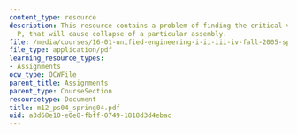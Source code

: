 ```yaml
---
content_type: resource
description: This resource contains a problem of finding the critical value of a load
  P, that will cause collapse of a particular assembly.
file: /media/courses/16-01-unified-engineering-i-ii-iii-iv-fall-2005-spring-2006/a3d68e10e0e8fbff07491818d3d4ebac_m12_ps04_spring04.pdf
file_type: application/pdf
learning_resource_types:
- Assignments
ocw_type: OCWFile
parent_title: Assignments
parent_type: CourseSection
resourcetype: Document
title: m12_ps04_spring04.pdf
uid: a3d68e10-e0e8-fbff-0749-1818d3d4ebac
---
```

